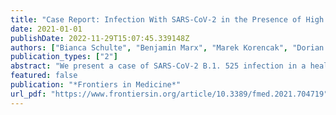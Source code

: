 ```yaml
---
title: "Case Report: Infection With SARS-CoV-2 in the Presence of High Levels of Vaccine-Induced Neutralizing Antibody Responses"
date: 2021-01-01
publishDate: 2022-11-29T15:07:45.339148Z
authors: ["Bianca Schulte", "Benjamin Marx", "Marek Korencak", "Dorian Emmert", "Souhaib Aldabbagh", "Anna Maria Eis-Hübinger", "Hendrik Streeck"]
publication_types: ["2"]
abstract: "We present a case of SARS-CoV-2 B.1. 525 infection in a healthcare worker despite the presence of highly neutralizing, multivariant-specific antibodies 7 weeks after full vaccination with the mRNA vaccine BNT162b2. We show that the virus replicated to high levels in the upper respiratory tract over the course of several days in the presence of strong antibody responses. The virus was readily propagatable in vitro, demonstrating the potential to transmit to others, bolstered by the fact that several household members were equally infected. This highlights the importance of protective measures even in vaccinated individuals."
featured: false
publication: "*Frontiers in Medicine*"
url_pdf: "https://www.frontiersin.org/article/10.3389/fmed.2021.704719"
---
```


